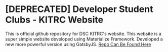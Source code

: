 # [DEPRECATED] Developer Student Clubs - KITRC Website

This is official github repository for DSC KITRC's website. This website is a super simple website developed using Materialize Framework. Developed a new more powerful version using GatsbyJS. [Repo Can Be Found Here](https://github.com/kalol-institute-of-technology/dsc-kitrc-website)

